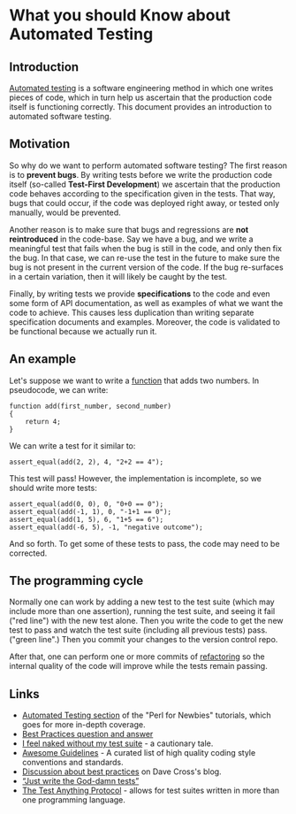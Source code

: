 # What you should Know about Automated Testing

## Introduction

<a href="http://en.wikipedia.org/wiki/Test_automation">Automated testing</a>
is a software engineering method in which one writes pieces of code, which
in turn help us ascertain that the production code itself is functioning
correctly. This document provides an introduction to automated software testing.

## Motivation

So why do we want to perform automated software testing? The
first reason is to **prevent bugs**. By writing tests before we write the
production code itself (so-called <b>Test-First Development</b>) we ascertain
that the production code behaves according to the specification given in the
tests. That way, bugs that could occur, if the code was deployed right away, or
tested only manually, would be prevented.

Another reason is to make sure that bugs and regressions are **not
reintroduced** in the code-base.  Say we have a bug, and we write a meaningful
test that fails when the bug is still in the code, and only then fix the bug.
In that case, we can re-use the test in the future to make sure the bug is not
present in the current version of the code. If the bug re-surfaces in a certain
variation, then it will likely be caught by the test.

Finally, by writing tests we provide **specifications** to the code and even
some form of API documentation, as well as examples of what we want the code
to achieve. This causes less duplication than writing separate specification
documents and examples. Moreover, the code is validated to be functional
because we actually run it.

## An example

Let's suppose we want to write a [function](https://en.wikipedia.org/wiki/Subroutine) that adds two numbers. In pseudocode, we can write:

```
function add(first_number, second_number)
{
    return 4;
}
```

We can write a test for it similar to:

```
assert_equal(add(2, 2), 4, "2+2 == 4");
```

This test will pass! However, the implementation is incomplete, so we should
write more tests:

```
assert_equal(add(0, 0), 0, "0+0 == 0");
assert_equal(add(-1, 1), 0, "-1+1 == 0");
assert_equal(add(1, 5), 6, "1+5 == 6");
assert_equal(add(-6, 5), -1, "negative outcome");
```

And so forth. To get some of these tests to pass, the code may need to be
corrected.

## The programming cycle

Normally one can work by adding a new test to the test suite (which may
include more than one assertion), running the test suite, and seeing it fail
("red line") with the new test alone. Then you write the code to get the new
test to pass and watch the test suite (including all previous tests) pass.
("green line".) Then you commit your changes to the version control repo.

After that, one can perform one or more commits of [refactoring](https://en.wikipedia.org/wiki/Code_refactoring)
so the internal quality of the code will improve while the tests remain
passing.


## Links

- [Automated Testing section](http://perl-begin.org/tutorials/perl-for-newbies/part5/#page--testing--DIR) of the "Perl for Newbies" tutorials, which goes for more in-depth coverage.
- [Best Practices question and answer](https://github.com/shlomif/Freenode-programming-channel-FAQ/blob/master/FAQ.mdwn#what-are-some-best-practices-in-programming-that-i-should-adopt)
- [I feel naked without my test suite](http://use.perl.org/use.perl.org/_gabor/journal/15774.html) - a cautionary tale.
- [Awesome Guidelines](https://github.com/Kristories/awesome-guidelines) - A curated list of high quality coding style conventions and standards.
- [Discussion about best practices](https://perlhacks.com/2012/03/you-must-hate-version-control-systems/) on Dave Cross's blog.
- [“Just write the God-damn tests”](http://blogs.perl.org/users/shlomi_fish/2013/02/essay-just-write-the-god-damn-tests-motherfucker.html)
- [The Test Anything Protocol](https://testanything.org/) - allows for test suites written in more than one programming language.
